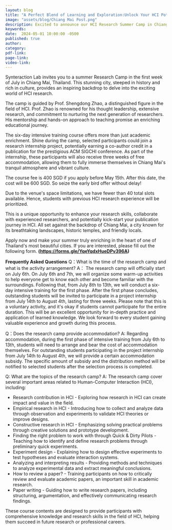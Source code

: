 ```yaml
---
layout: blog
title: "A Perfect Blend of Learning and Exploration:Unlock Your HCI Potential in Our Research Camp in Chiang Mai this Summer"
image: "assets/blog/Chiang Mai Post.png"
description: Excited to announce our HCI Research Summer Camp in Chiang Mai this July! Join me for an immersive experience in one of Thailand's most captivating cities. Together, we'll delve into the world of HCI research, collaborate on projects, and unlock your potential in this vibrant field. 
keywords: 
date:  2024-05-01 10:00:00 -0500
published: true
author:
category:
pdf-link:
page-link:
video-link:
---
```



Synteraction Lab invites you to a summer Research Camp in the first week of July in Chiang Mai, Thailand. This stunning city, steeped in history and rich in culture, provides an inspiring backdrop to delve into the exciting world of HCI research.

The camp is guided by Prof. Shengdong Zhao, a distinguished figure in the field of HCI. Prof. Zhao is renowned for his thought leadership, extensive research, and commitment to nurturing the next generation of researchers. His mentorship and hands-on approach to teaching promise an enriching educational journey.

The six-day intensive training course offers more than just academic enrichment. Shine during the camp, selected participants could join a research internship project, potentially earning a co-author credit in a publication for the prestigious ACM SIGCHI conference. As part of the internship, these participants will also receive three weeks of free accommodation, allowing them to fully immerse themselves in Chiang Mai's tranquil atmosphere and vibrant culture.

The course fee is 400 SGD if you apply before May 15th. After this date, the cost will be 600 SGD. So seize the early bird offer without delay!

Due to the venue's space limitations, we have fewer than 40 total slots available. Hence, students with previous HCI research experience will be prioritized.

This is a unique opportunity to enhance your research skills, collaborate with experienced researchers, and potentially kick-start your publication journey in HCI. All set against the backdrop of Chiang Mai, a city known for its breathtaking landscapes, historic temples, and friendly locals.

Apply now and make your summer truly enriching in the heart of one of Thailand's most beautiful cities. If you are interested, please fill out the following form. **(https://forms.gle/YqeYqdxHueDPv396A)**

**Frequently Asked Questions**
Q：What is the time of the research camp and what is the activity arrangement? 
A： The research camp will officially start on July 6th. On July 6th and 7th, we will organize some warm-up activities to help everyone get to know each other and become familiar with the surroundings. Following that, from July 8th to 13th, we will conduct a six-day intensive training for the first phase.
After the first phase concludes, outstanding students will be invited to participate in a project internship from July 14th to August 4th, lasting for three weeks. Please note that this is a voluntary activity, and it's okay if students cannot participate for the entire duration. This will be an excellent opportunity for in-depth practice and application of learned knowledge. We look forward to every student gaining valuable experience and growth during this process.

Q：Does the research camp provide accommodation? 
A: Regarding accommodation, during the first phase of intensive training from July 6th to 13th, students will need to arrange and bear the cost of accommodation themselves. For outstanding students participating in the project internship from July 14th to August 4th, we will provide a certain accommodation subsidy. The specific amount of subsidy and the distribution method will be notified to selected students after the selection process is completed.

Q: What are the topics of the research camp? 
A: The research camp cover several important areas related to Human-Computer Interaction (HCI), including:
- Research contribution in HCI - Exploring how research in HCI can create impact and value in the field. 
- Empirical research in HCI - Introducing how to collect and analyze data through observation and experiments to validate HCI theories or improve designs. 
- Constructive research in HCI - Emphasizing solving practical problems through creative solutions and prototype development. 
- Finding the right problem to work with through Quick & Dirty Pilots - Teaching how to identify and define research problems through preliminary quick experiments. 
- Experiment design - Explaining how to design effective experiments to test hypotheses and evaluate interaction systems. 
- Analyzing and interpreting results - Providing methods and techniques to analyze experimental data and extract meaningful conclusions. 
- How to review a paper? - Training participants on how to critically review and evaluate academic papers, an important skill in academic research. 
- Paper writing - Guiding how to write research papers, including structuring, argumentation, and effectively communicating research findings.

These course contents are designed to provide participants with comprehensive knowledge and research skills in the field of HCI, helping them succeed in future research or professional careers.
